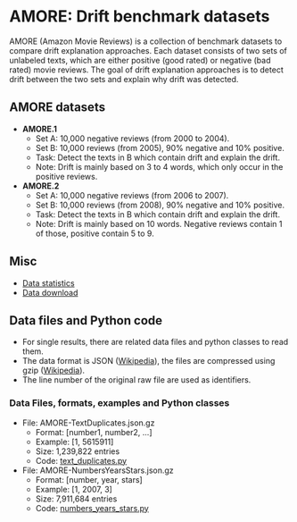 # AMORE: Drift benchmark datasets

AMORE (Amazon Movie Reviews) is a collection of benchmark datasets to compare drift explanation approaches.
Each dataset consists of two sets of unlabeled texts, which are either positive (good rated) or negative (bad rated) movie reviews.
The goal of drift explanation approaches is to detect drift between the two sets and explain why drift was detected.

## AMORE datasets

- **AMORE.1**
  - Set A: 10,000 negative reviews (from 2000 to 2004).
  - Set B: 10,000 reviews (from 2005), 90% negative and 10% positive.
  - Task: Detect the texts in B which contain drift and explain the drift.
  - Note: Drift is mainly based on 3 to 4 words, which only occur in the positive reviews.
- **AMORE.2**
  - Set A: 10,000 negative reviews (from 2006 to 2007).
  - Set B: 10,000 reviews (from 2008), 90% negative and 10% positive.
  - Task: Detect the texts in B which contain drift and explain the drift.
  - Note: Drift is mainly based on 10 words. Negative reviews contain 1 of those, positive contain 5 to 9.

## Misc

- [Data statistics](statistics.md)
- [Data download](data.md)

## Data files and Python code

- For single results, there are related data files and python classes to read them.
- The data format is JSON ([Wikipedia](https://en.wikipedia.org/wiki/JSON)), the files are compressed using gzip ([Wikipedia](https://en.wikipedia.org/wiki/Gzip)).
- The line number of the original raw file are used as identifiers.

### Data Files, formats, examples and Python classes

- File: AMORE-TextDuplicates.json.gz
    - Format: [number1, number2, ...]
    - Example: [1, 5615911]
    - Size: 1,239,822 entries
    - Code: [text_duplicates.py](readers/text_duplicates.py)
- File: AMORE-NumbersYearsStars.json.gz
    - Format: [number, year, stars]
    - Example: [1, 2007, 3]
    - Size: 7,911,684 entries
    - Code: [numbers_years_stars.py](readers/numbers_years_stars.py)